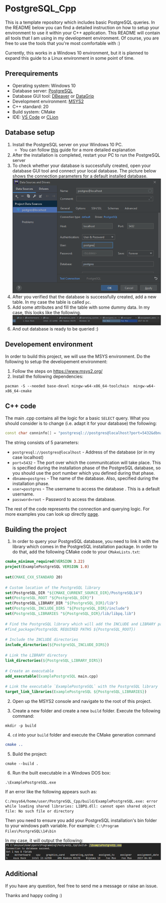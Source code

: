 # PostgreSQL_Cpp #

This is a template repository which includes basic PostgreSQL queries. In the README below you can find a detailed instruction on how to setup your environment to use it within your C++ application. This README will contain all tools that I am using in my development environment. Of course, you are free to use the tools that you're most comfortable with :)

Currently, this works in a Windows 10 environment, but it is planned to expand this guide to a Linux environment in some point of time.

## Prerequirements ##

* Operating system: Windows 10
* Database server: [PostgreSQL](https://www.postgresql.org/download/)
* Database GUI tool: [DBeaver](https://dbeaver.io/) or [DataGrip](https://www.jetbrains.com/datagrip/download/download-thanks.html?platform=windows)
* Development environment: [MSYS2](https://www.msys2.org/)
* C++ standard: 20
* Build system: CMake
* IDE: [VS Code](https://code.visualstudio.com/) or [CLion](https://www.jetbrains.com/clion/)

## Database setup ##

1. Install the PostgreSQL server on your Windows 10 PC.
    + You can follow [this](https://www.2ndquadrant.com/en/blog/pginstaller-install-postgresql/) guide for a more detailed explanation
2. After the installation is completed, restart your PC to run the PostgreSQL server
3. To check whether your database is successfully created, open your database GUI tool and connect your local database. The picture below shows the connection parameters for a default installed database.
![01_test_connection](/Assets/01_db_connection_test.PNG)
4. After you verified that the database is successfully created, add a new table. In my case the table is called `pc`.
5. Add some attributes and fill the table with some dummy data. In my case, this looks like the following. 
![02_table](/Assets/02_table.PNG)
6. And out database is ready to be queried :)

## Developement environment ##

In order to build this project, we will use the MSYS environment. Do the following to setup the developement environment:
1. Follow the steps on https://www.msys2.org/ 
2. Install the following dependencies:
```shell
pacman -S --needed base-devel mingw-w64-x86_64-toolchain  mingw-w64-x86_64-cmake
```
## C++ code ##

The main .cpp contains all the logic for a basic `SELECT` query. What you should consider is to change (i.e. adapt it for your database) the following:
```cpp
const char conninfo[] = "postgresql://postgres@localhost?port=5432&dbname=postgres&user=postgres&password=root";
```
The string consists of 5 parameters:
* `postgresql://postgres@localhost` - Address of the database (or in my case localhost)
* `port=5432` - The port over which the communitcation will take place. This is specified during the installation phase of the PostgreSQL database, so you should use the port number which you defined during that phase.
* `dbname=postgres` - The name of the database. Also, specified during the installation phase.
* `user=postgres` - The username to access the database . This is a default username.
* `password=root` - Password to access the database.

The rest of the code represents the connection and querying logic. For more examples you can look up directly [page](https://gist.github.com/ictlyh/12fe787ec265b33fd7e4b0bd08bc27cb).

## Building the project ##

1. In order to query your PostgreSQL database, you need to link it with the library which comes in the PostgreSQL installation package. In order to do that, add the following CMake code to your `CMakeLists.txt`:

```cmake
cmake_minimum_required(VERSION 3.22)
project(ExamplePostgreSQL VERSION 1.0)

set(CMAKE_CXX_STANDARD 20)

# Custom location of the PostgreSQL library
set(PostgreSQL_DIR "${CMAKE_CURRENT_SOURCE_DIR}/PostgreSQL14")
set(PostgreSQL_ROOT "${PostgreSQL_DIR}")
set(PostgreSQL_LIBRARY_DIR "${PostgreSQL_DIR}/lib")
set(PostgreSQL_INCLUDE_DIRS "${PostgreSQL_DIR}/include")
set(PostgreSQL_LIBRARIES "${PostgreSQL_DIR}/lib/libpq.lib")

# Find the PostgreSQL library which will add the INCLUDE and LIBRARY paths
#find_package(PostgreSQL REQUIRED PATHS ${PostgreSQL_ROOT})

# Include the INCLUDE directories
include_directories(${PostgreSQL_INCLUDE_DIRS})

# Link the LIBRARY directory
link_directories(${PostgreSQL_LIBRARY_DIRS})

# Create an executable
add_executable(ExamplePostgreSQL main.cpp)

# Link the executable `ExamplePostgreSQL` with the PostgreSQL library
target_link_libraries(ExamplePostgreSQL ${PostgreSQL_LIBRARIES})
```

2. Open up the MSYS2 console and navigate to the root of this project.

3. Create a new folder and create a new `build` folder. Execute the following command:
```shell
mkdir -p build
```
4. `cd` into your `build` folder and execute the CMake generation command
```cmake
cmake ..
```
5. Build the project:
```shell
cmake --build .
```
6. Run the built executable in a Windows DOS box:
```shell
.\ExamplePostgreSQL.exe
```
If an error like the following appears such as:
```shell
C:/msys64/home/user/PostgreSQL_Cpp/build/ExamplePostgreSQL.exe: error while loading shared libraries: LIBPQ.dll: cannot open shared object file: No such file or directory
```
Then you need to ensure you add your PostgreSQL installation's bin folder to your windows path variable. For example: `C:\Program Files\PostgreSQL\14\bin`

In my case, it will output the following:
![03_output](/Assets/03_output.PNG)


## Additional ##

If you have any question, feel free to send me a message or raise an issue.

Thanks and happy coding :)
